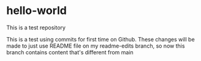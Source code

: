 # hello-world
This is a test repository

This is a test using commits for first time on Github. These changes will be made to just use README file on my readme-edits branch, so now this branch contains content that's different from main
